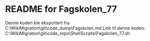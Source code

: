 # README for Fagskolen_77
Denne koden ble eksportert fra C:\WikiMigration\git\code_dump\Fagskolen.md
Link til denne koden: C:\WikiMigration\git\code_repo\ShellScripts\Fagskolen_77.sh
